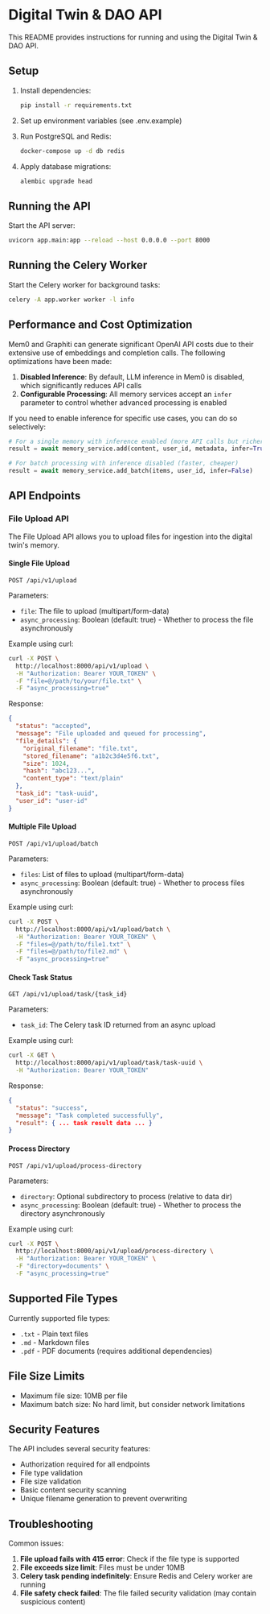 # Digital Twin & DAO API

This README provides instructions for running and using the Digital Twin & DAO API.

## Setup

1. Install dependencies:
   ```bash
   pip install -r requirements.txt
   ```

2. Set up environment variables (see .env.example)

3. Run PostgreSQL and Redis:
   ```bash
   docker-compose up -d db redis
   ```

4. Apply database migrations:
   ```bash
   alembic upgrade head
   ```

## Running the API

Start the API server:

```bash
uvicorn app.main:app --reload --host 0.0.0.0 --port 8000
```

## Running the Celery Worker

Start the Celery worker for background tasks:

```bash
celery -A app.worker worker -l info
```

## Performance and Cost Optimization

Mem0 and Graphiti can generate significant OpenAI API costs due to their extensive use of embeddings and completion calls. The following optimizations have been made:

1. **Disabled Inference**: By default, LLM inference in Mem0 is disabled, which significantly reduces API calls
2. **Configurable Processing**: All memory services accept an `infer` parameter to control whether advanced processing is enabled

If you need to enable inference for specific use cases, you can do so selectively:

```python
# For a single memory with inference enabled (more API calls but richer knowledge extraction)
result = await memory_service.add(content, user_id, metadata, infer=True)

# For batch processing with inference disabled (faster, cheaper)
result = await memory_service.add_batch(items, user_id, infer=False)
```

## API Endpoints

### File Upload API

The File Upload API allows you to upload files for ingestion into the digital twin's memory.

#### Single File Upload

```
POST /api/v1/upload
```

Parameters:
- `file`: The file to upload (multipart/form-data)
- `async_processing`: Boolean (default: true) - Whether to process the file asynchronously

Example using curl:
```bash
curl -X POST \
  http://localhost:8000/api/v1/upload \
  -H "Authorization: Bearer YOUR_TOKEN" \
  -F "file=@/path/to/your/file.txt" \
  -F "async_processing=true"
```

Response:
```json
{
  "status": "accepted",
  "message": "File uploaded and queued for processing",
  "file_details": {
    "original_filename": "file.txt",
    "stored_filename": "a1b2c3d4e5f6.txt",
    "size": 1024,
    "hash": "abc123...",
    "content_type": "text/plain"
  },
  "task_id": "task-uuid",
  "user_id": "user-id"
}
```

#### Multiple File Upload

```
POST /api/v1/upload/batch
```

Parameters:
- `files`: List of files to upload (multipart/form-data)
- `async_processing`: Boolean (default: true) - Whether to process files asynchronously

Example using curl:
```bash
curl -X POST \
  http://localhost:8000/api/v1/upload/batch \
  -H "Authorization: Bearer YOUR_TOKEN" \
  -F "files=@/path/to/file1.txt" \
  -F "files=@/path/to/file2.md" \
  -F "async_processing=true"
```

#### Check Task Status

```
GET /api/v1/upload/task/{task_id}
```

Parameters:
- `task_id`: The Celery task ID returned from an async upload

Example using curl:
```bash
curl -X GET \
  http://localhost:8000/api/v1/upload/task/task-uuid \
  -H "Authorization: Bearer YOUR_TOKEN"
```

Response:
```json
{
  "status": "success",
  "message": "Task completed successfully",
  "result": { ... task result data ... }
}
```

#### Process Directory

```
POST /api/v1/upload/process-directory
```

Parameters:
- `directory`: Optional subdirectory to process (relative to data dir)
- `async_processing`: Boolean (default: true) - Whether to process the directory asynchronously

Example using curl:
```bash
curl -X POST \
  http://localhost:8000/api/v1/upload/process-directory \
  -H "Authorization: Bearer YOUR_TOKEN" \
  -F "directory=documents" \
  -F "async_processing=true"
```

## Supported File Types

Currently supported file types:
- `.txt` - Plain text files
- `.md` - Markdown files
- `.pdf` - PDF documents (requires additional dependencies)

## File Size Limits

- Maximum file size: 10MB per file
- Maximum batch size: No hard limit, but consider network limitations

## Security Features

The API includes several security features:
- Authorization required for all endpoints
- File type validation
- File size validation
- Basic content security scanning
- Unique filename generation to prevent overwriting

## Troubleshooting

Common issues:
1. **File upload fails with 415 error**: Check if the file type is supported
2. **File exceeds size limit**: Files must be under 10MB
3. **Celery task pending indefinitely**: Ensure Redis and Celery worker are running
4. **File safety check failed**: The file failed security validation (may contain suspicious content) 